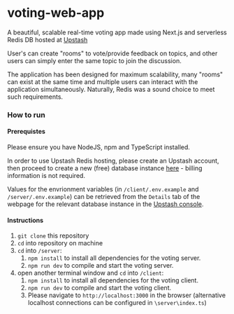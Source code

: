 # voting-web-app

A beautiful, scalable real-time voting app made using Next.js and serverless Redis DB hosted at [Upstash](upstash.com)

User's can create "rooms" to vote/provide feedback on topics, and other users can simply enter the same topic to join the discussion. 

The application has been designed for maximum scalability, many "rooms" can exist at the same time and multiple users can interact with the application simultaneously. Naturally, Redis was a sound choice to meet such requirements.

### How to run
#### Prerequistes
Please ensure you have NodeJS, npm and TypeScript installed.

In order to use Upstash Redis hosting, please create an Upstash account, then proceed to create a new (free) database instance [here](https://console.upstash.com/redis) - billing information is not required.

Values for the envrionment variables (in `/client/.env.example` and `/server/.env.example`) can be retrieved from the `Details` tab of the webpage for the relevant database instance in the [Upstash console](https://console.upstash.com/redis). 

#### Instructions

1. `git clone` this repository
2. `cd` into repository on machine
3. `cd` into `/server`:
    1. `npm install` to install all dependencies for the voting server.
    2. `npm run dev` to compile and start the voting server.
4. open another terminal window and `cd` into `/client`:
    1. `npm install` to install all dependencies for the voting client.
    2. `npm run dev` to compile and start the voting client.
    3. Please navigate to `http://localhost:3000` in the browser (alternative localhost connections can be configured in `\server\index.ts`)
